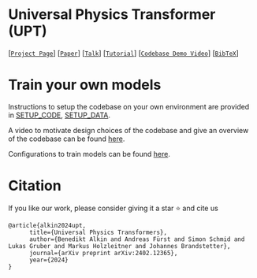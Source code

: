 # Universal Physics Transformer (UPT)

[[`Project Page`](https://ml-jku.github.io/UPT)] [[`Paper`](https://arxiv.org/abs/2402.12365)] [[`Talk`](https://youtu.be/mfrmCPOn4bs)] [[`Tutorial`](https://github.com/BenediktAlkin/upt-tutorial)] [[`Codebase Demo Video`](https://youtu.be/80kc3hscTTg)] [[`BibTeX`](https://github.com/ml-jku/UPT#citation)]

# Train your own models

Instructions to setup the codebase on your own environment are provided in
[SETUP_CODE](https://github.com/ml-jku/UPT/blob/main/SETUP_CODE.md),
[SETUP_DATA](https://github.com/ml-jku/UPT/blob/main/SETUP_DATA.md).

A video to motivate design choices of the codebase and give an overview of the codebase can be
found [here](https://youtu.be/80kc3hscTTg).

Configurations to train models can be found [here](https://github.com/ml-jku/UPT/tree/main/src/yamls).

# Citation

If you like our work, please consider giving it a star :star: and cite us

```
@article{alkin2024upt,
      title={Universal Physics Transformers}, 
      author={Benedikt Alkin and Andreas Fürst and Simon Schmid and Lukas Gruber and Markus Holzleitner and Johannes Brandstetter},
      journal={arXiv preprint arXiv:2402.12365},
      year={2024}
}
```
